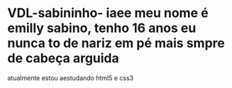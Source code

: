 # VDL-sabininho- iaee meu nome  é emilly sabino, tenho 16 anos eu nunca to de nariz em pé mais smpre de cabeça arguida 
 atualmente estou aestudando html5 e css3 

